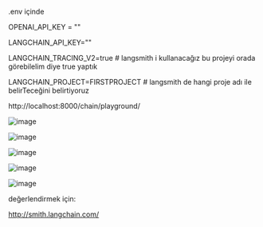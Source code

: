 .env içinde

OPENAI_API_KEY = ""

LANGCHAIN_API_KEY=""

LANGCHAIN_TRACING_V2=true # langsmith i kullanacağız bu projeyi orada görebilelim diye true yaptık

LANGCHAIN_PROJECT=FIRSTPROJECT # langsmith de hangi proje adı ile belirTeceğini belirtiyoruz

http://localhost:8000/chain/playground/

![image](https://github.com/user-attachments/assets/72a4f5db-f12e-4d31-a495-8835234f6a43)

![image](https://github.com/user-attachments/assets/5dd6b8d3-6fbc-4c4a-94dd-ff39199552b1)

![image](https://github.com/user-attachments/assets/d69e484a-4131-4a4e-9475-c23520cb50a0)

![image](https://github.com/user-attachments/assets/6447826f-d727-4b2b-b13c-7a02f83bc954)

![image](https://github.com/user-attachments/assets/c2248395-3cd9-4653-9e76-945d342e0631)


değerlendirmek için: 

http://smith.langchain.com/


